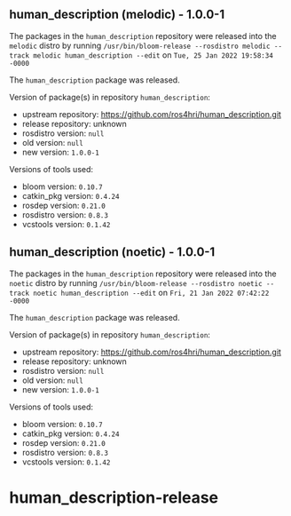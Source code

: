 ## human_description (melodic) - 1.0.0-1

The packages in the `human_description` repository were released into the `melodic` distro by running `/usr/bin/bloom-release --rosdistro melodic --track melodic human_description --edit` on `Tue, 25 Jan 2022 19:58:34 -0000`

The `human_description` package was released.

Version of package(s) in repository `human_description`:

- upstream repository: https://github.com/ros4hri/human_description.git
- release repository: unknown
- rosdistro version: `null`
- old version: `null`
- new version: `1.0.0-1`

Versions of tools used:

- bloom version: `0.10.7`
- catkin_pkg version: `0.4.24`
- rosdep version: `0.21.0`
- rosdistro version: `0.8.3`
- vcstools version: `0.1.42`


## human_description (noetic) - 1.0.0-1

The packages in the `human_description` repository were released into the `noetic` distro by running `/usr/bin/bloom-release --rosdistro noetic --track noetic human_description --edit` on `Fri, 21 Jan 2022 07:42:22 -0000`

The `human_description` package was released.

Version of package(s) in repository `human_description`:

- upstream repository: https://github.com/ros4hri/human_description.git
- release repository: unknown
- rosdistro version: `null`
- old version: `null`
- new version: `1.0.0-1`

Versions of tools used:

- bloom version: `0.10.7`
- catkin_pkg version: `0.4.24`
- rosdep version: `0.21.0`
- rosdistro version: `0.8.3`
- vcstools version: `0.1.42`


# human_description-release